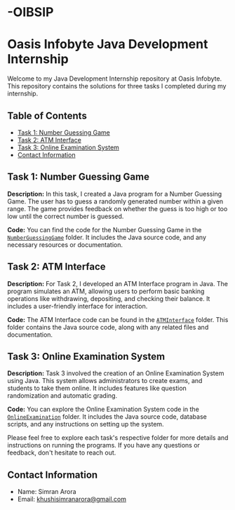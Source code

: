 # -OIBSIP
# Oasis Infobyte Java Development Internship

Welcome to my Java Development Internship repository at Oasis Infobyte. This repository contains the solutions for three tasks I completed during my internship.

## Table of Contents
- [Task 1: Number Guessing Game](#task-1-number-guessing-game)
- [Task 2: ATM Interface](#task-2-atm-interface)
- [Task 3: Online Examination System](#task-3-online-examination-system)
- [Contact Information](#contact-information)

## Task 1: Number Guessing Game

**Description:** In this task, I created a Java program for a Number Guessing Game. The user has to guess a randomly generated number within a given range. The game provides feedback on whether the guess is too high or too low until the correct number is guessed.

**Code:** You can find the code for the Number Guessing Game in the [`NumberGuessingGame`](/NumberGuessingGame) folder. It includes the Java source code, and any necessary resources or documentation.

## Task 2: ATM Interface

**Description:** For Task 2, I developed an ATM Interface program in Java. The program simulates an ATM, allowing users to perform basic banking operations like withdrawing, depositing, and checking their balance. It includes a user-friendly interface for interaction.

**Code:** The ATM Interface code can be found in the [`ATMInterface`](/ATMInterface) folder. This folder contains the Java source code, along with any related files and documentation.

## Task 3: Online Examination System

**Description:** Task 3 involved the creation of an Online Examination System using Java. This system allows administrators to create exams, and students to take them online. It includes features like question randomization and automatic grading.

**Code:** You can explore the Online Examination System code in the [`OnlineExamination`](/OnlineExamination) folder. It includes the Java source code, database scripts, and any instructions on setting up the system.

Please feel free to explore each task's respective folder for more details and instructions on running the programs. If you have any questions or feedback, don't hesitate to reach out.

## Contact Information

- Name: Simran Arora
- Email: khushisimranarora@gmail.com

